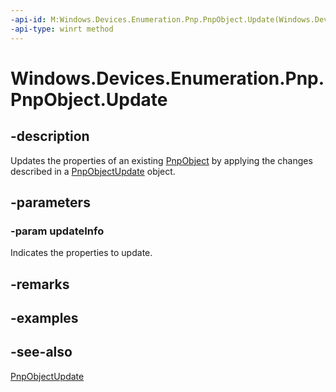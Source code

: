 ----api-id: M:Windows.Devices.Enumeration.Pnp.PnpObject.Update(Windows.Devices.Enumeration.Pnp.PnpObjectUpdate)
-api-type: winrt method
---<!-- Method syntaxpublic void Update(Windows.Devices.Enumeration.Pnp.PnpObjectUpdate updateInfo)--># Windows.Devices.Enumeration.Pnp.PnpObject.Update## -descriptionUpdates the properties of an existing [PnpObject](pnpobject.md) by applying the changes described in a [PnpObjectUpdate](pnpobjectupdate.md) object.## -parameters### -param updateInfoIndicates the properties to update.## -remarks## -examples## -see-also[PnpObjectUpdate](pnpobjectupdate.md)